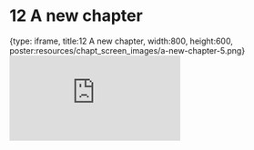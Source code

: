 # 12 A new chapter
 
{type: iframe, title:12 A new chapter, width:800, height:600, poster:resources/chapt_screen_images/a-new-chapter-5.png}
![](https://datatrail-jhu.github.io/python/no_toc/a-new-chapter-5.html)
 

 
